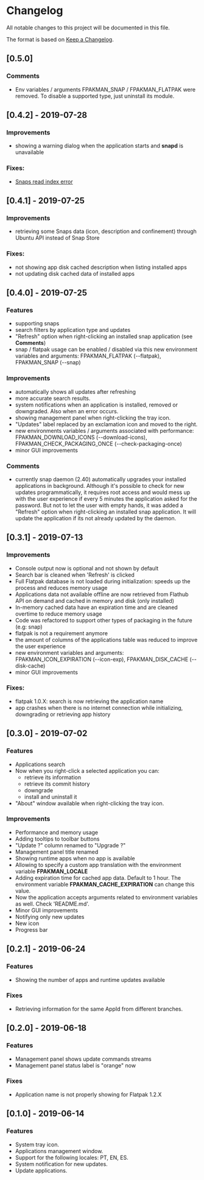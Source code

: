 # Changelog
All notable changes to this project will be documented in this file.


The format is based on [Keep a Changelog](https://keepachangelog.com/en/1.0.0/).

## [0.5.0]
### Comments
- Env variables / arguments FPAKMAN_SNAP / FPAKMAN_FLATPAK were removed. To disable a supported type, just uninstall its module.

## [0.4.2] - 2019-07-28
### Improvements
- showing a warning dialog when the application starts and **snapd** is unavailable
### Fixes:
- [Snaps read index error](https://github.com/vinifmor/fpakman/issues/30)

## [0.4.1] - 2019-07-25
### Improvements
- retrieving some Snaps data (icon, description and confinement) through Ubuntu API instead of Snap Store
### Fixes:
- not showing app disk cached description when listing installed apps
- not updating disk cached data of installed apps

## [0.4.0] - 2019-07-25
### Features
- supporting snaps
- search filters by application type and updates
- "Refresh" option when right-clicking an installed snap application (see **Comments**)
- snap / flatpak usage can be enabled / disabled via this new environment variables and arguments: FPAKMAN_FLATPAK (--flatpak), FPAKMAN_SNAP (--snap)
### Improvements
- automatically shows all updates after refreshing
- more accurate search results.
- system notifications when an application is installed, removed or downgraded. Also when an error occurs.
- showing management panel when right-clicking the tray icon.
- "Updates" label replaced by an exclamation icon and moved to the right.
- new environments variables / arguments associated with performance: FPAKMAN_DOWNLOAD_ICONS (--download-icons), FPAKMAN_CHECK_PACKAGING_ONCE (--check-packaging-once)
- minor GUI improvements
### Comments
- currently snap daemon (2.40) automatically upgrades your installed applications in background. Although it's possible to check for new updates
programmatically, it requires root access and would mess up with the user experience if every 5 minutes the application asked for the password. But not to let the
user with empty hands, it was added a "Refresh" option when right-clicking an installed snap application. It will update the application if its not already updated by the daemon.

## [0.3.1] - 2019-07-13
### Improvements
- Console output now is optional and not shown by default
- Search bar is cleaned when 'Refresh' is clicked
- Full Flatpak database is not loaded during initialization: speeds up the process and reduces memory usage
- Applications data not available offline are now retrieved from Flathub API on demand and cached in memory and disk (only installed)
- In-memory cached data have an expiration time and are cleaned overtime to reduce memory usage
- Code was refactored to support other types of packaging in the future (e.g: snap)
- flatpak is not a requirement anymore
- the amount of columns of the applications table was reduced to improve the user experience
- new environment variables and arguments: FPAKMAN_ICON_EXPIRATION (--icon-exp), FPAKMAN_DISK_CACHE (--disk-cache)
- minor GUI improvements

### Fixes:
- flatpak 1.0.X: search is now retrieving the application name
- app crashes when there is no internet connection while initializing, downgrading or retrieving app history

## [0.3.0] - 2019-07-02
### Features
- Applications search
- Now when you right-click a selected application you can:
    - retrieve its information
    - retrieve its commit history
    - downgrade
    - install and uninstall it
- "About" window available when right-clicking the tray icon.

### Improvements
- Performance and memory usage
- Adding tooltips to toolbar buttons
- "Update ?" column renamed to "Upgrade ?"
- Management panel title renamed
- Showing runtime apps when no app is available
- Allowing to specify a custom app translation with the environment variable **FPAKMAN_LOCALE**
- Adding expiration time for cached app data. Default to 1 hour. The environment variable **FPAKMAN_CACHE_EXPIRATION** can change this value.
- Now the application accepts arguments related to environment variables as well. Check 'README.md'.
- Minor GUI improvements
- Notifying only new updates
- New icon
- Progress bar

## [0.2.1] - 2019-06-24
### Features
- Showing the number of apps and runtime updates available
### Fixes
- Retrieving information for the same AppId from different branches.

## [0.2.0] - 2019-06-18
### Features
- Management panel shows update commands streams
- Management panel status label is "orange" now

### Fixes
- Application name is not properly showing for Flatpak 1.2.X

## [0.1.0] - 2019-06-14
### Features
- System tray icon.
- Applications management window.
- Support for the following locales: PT, EN, ES.
- System notification for new updates.
- Update applications.
